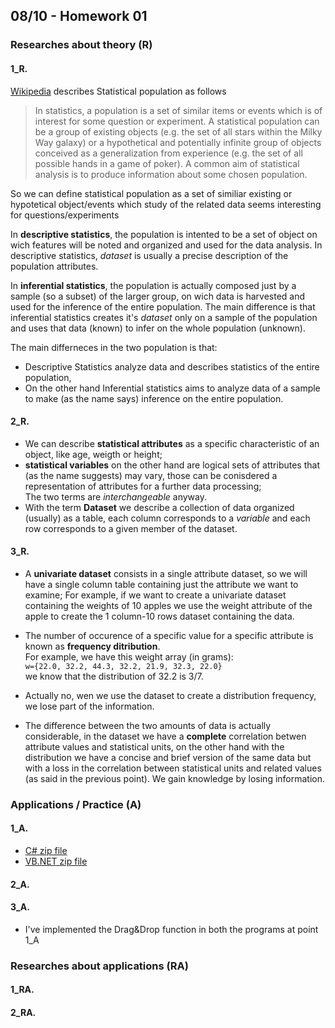 ## 08/10 - Homework 01

### Researches about theory (R)
#### **1_R.** 
[Wikipedia](https://en.wikipedia.org/wiki/Statistical_population) describes Statistical population as follows
> In statistics, a population is a set of similar items or events which is of interest for some question or experiment. A statistical population can be a group of existing objects (e.g. the set of all stars within the Milky Way galaxy) or a hypothetical and potentially infinite group of objects conceived as a generalization from experience (e.g. the set of all possible hands in a game of poker). A common aim of statistical analysis is to produce information about some chosen population. 

So we can define statistical population as a set of similiar existing or hypotetical object/events which study of the related data seems interesting for questions/experiments

In **descriptive statistics**, the population is intented to be a set of object on wich features will be noted and organized and used for the data analysis. In descriptive statistics, *dataset* is usually a precise description of the population attributes.

In **inferential statistics**, the population is actually composed just by a sample (so a subset) of the larger group, on wich data is harvested and used for the inference of the entire population. The main difference is that inferential statistics creates it's *dataset* only on a sample of the population and uses that data (known) to infer on the whole population (unknown). 

The main differneces in the two population is that:  
  - Descriptive Statistics analyze data and describes statistics of the entire population,  
  - On the other hand Inferential statistics aims to analyze data of a sample to make (as the name says) inference on the entire population.  
  
#### **2_R.**  
  -  We can describe **statistical attributes** as a specific characteristic of an object, like age, weigth or height;  
  - **statistical variables** on the other hand are logical sets of attributes that (as the name suggests) may vary, those can be conisdered a representation of attributes for a further data processing;  
  The two terms are *interchangeable* anyway.
  - With the term **Dataset** we describe a collection of data organized (usually) as a table, each column corresponds to a *variable* and each row corresponds to a given member of the dataset.  
  
#### **3_R.**  
   - A **univariate dataset** consists in a single attribute dataset, so we will have a single column table containing just the attribute we want to examine; For example, if we want to create a univariate dataset containing the weights of 10 apples we use the weight attribute of the apple to create the 1 column-10 rows dataset containing the data.
 - The number of occurence of a specific value for a specific attribute is known as **frequency ditribution**.  
 For example, we have this weight array (in grams):  
 ```w={22.0, 32.2, 44.3, 32.2, 21.9, 32.3, 22.0}```  
 we know that the distribution of 32.2 is 3/7.


  - Actually no, wen we use the dataset to create a distribution frequency, we lose part of the information.

 - The difference between the two amounts of data is actually considerable, in the dataset we have a **complete** correlation betwen attribute values and statistical units, on the other hand with the distribution we have a concise and brief version of the same data but with a loss in the correlation between statistical units and related values (as said in the previous point). We gain knowledge by losing information.

### Applications / Practice (A)
#### **1_A.**
  - [C# zip file](https://drive.google.com/file/d/1R2cDsJLh_hcP5wOe_d0STyCQVivkWqmY/view?usp=sharing)  
  - [VB.NET zip file](https://drive.google.com/file/d/1NY1Byu0iRMpn7ZTiBgfmChd4ixgGHpZA/view?usp=sharing)  
    
#### **2_A.**  
#### **3_A.**
  - I've implemented the Drag&Drop function in both the programs at point 1_A 

### Researches about applications (RA)
#### **1_RA.**  
#### **2_RA.**  
